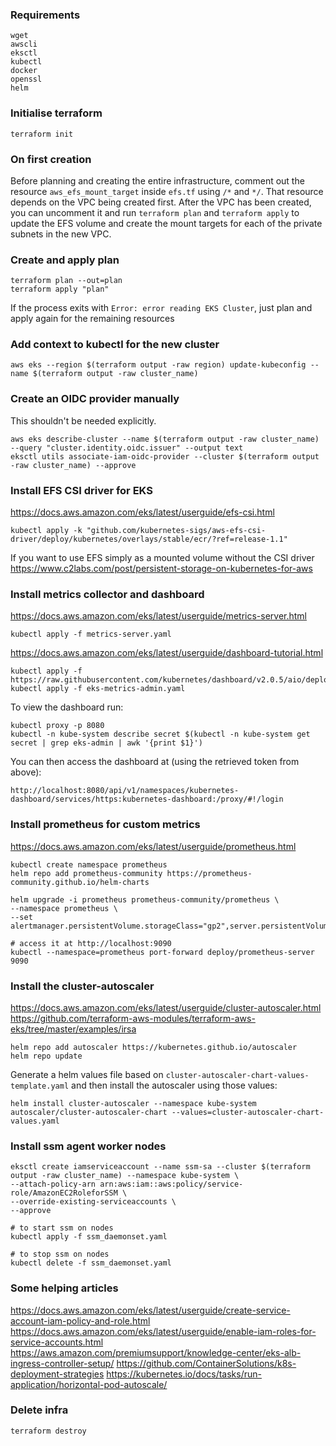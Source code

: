 ### Requirements

    wget
    awscli
    eksctl
    kubectl
    docker
    openssl
    helm

### Initialise terraform

    terraform init

### On first creation

Before planning and creating the entire infrastructure, comment out the resource `aws_efs_mount_target` inside `efs.tf` using `/*` and `*/`. That resource depends on the VPC being created first. After the VPC has been created, you can uncomment it and run `terraform plan` and `terraform apply` to update the EFS volume and create the mount targets for each of the private subnets in the new VPC.

### Create and apply plan

    terraform plan --out=plan
    terraform apply "plan"

If the process exits with `Error: error reading EKS Cluster`, just plan and apply again for the remaining resources

### Add context to kubectl for the new cluster

    aws eks --region $(terraform output -raw region) update-kubeconfig --name $(terraform output -raw cluster_name)

### Create an OIDC provider manually

This shouldn't be needed explicitly.

    aws eks describe-cluster --name $(terraform output -raw cluster_name) --query "cluster.identity.oidc.issuer" --output text
    eksctl utils associate-iam-oidc-provider --cluster $(terraform output -raw cluster_name) --approve

### Install EFS CSI driver for EKS

https://docs.aws.amazon.com/eks/latest/userguide/efs-csi.html

    kubectl apply -k "github.com/kubernetes-sigs/aws-efs-csi-driver/deploy/kubernetes/overlays/stable/ecr/?ref=release-1.1"

If you want to use EFS simply as a mounted volume without the CSI driver https://www.c2labs.com/post/persistent-storage-on-kubernetes-for-aws

### Install metrics collector and dashboard

https://docs.aws.amazon.com/eks/latest/userguide/metrics-server.html

    kubectl apply -f metrics-server.yaml

https://docs.aws.amazon.com/eks/latest/userguide/dashboard-tutorial.html

    kubectl apply -f https://raw.githubusercontent.com/kubernetes/dashboard/v2.0.5/aio/deploy/recommended.yaml
    kubectl apply -f eks-metrics-admin.yaml

To view the dashboard run:

    kubectl proxy -p 8080
    kubectl -n kube-system describe secret $(kubectl -n kube-system get secret | grep eks-admin | awk '{print $1}')

You can then access the dashboard at (using the retrieved token from above):

    http://localhost:8080/api/v1/namespaces/kubernetes-dashboard/services/https:kubernetes-dashboard:/proxy/#!/login

### Install prometheus for custom metrics

https://docs.aws.amazon.com/eks/latest/userguide/prometheus.html

    kubectl create namespace prometheus
    helm repo add prometheus-community https://prometheus-community.github.io/helm-charts

    helm upgrade -i prometheus prometheus-community/prometheus \
    --namespace prometheus \
    --set alertmanager.persistentVolume.storageClass="gp2",server.persistentVolume.storageClass="gp2"

    # access it at http://localhost:9090
    kubectl --namespace=prometheus port-forward deploy/prometheus-server 9090

### Install the cluster-autoscaler

https://docs.aws.amazon.com/eks/latest/userguide/cluster-autoscaler.html
https://github.com/terraform-aws-modules/terraform-aws-eks/tree/master/examples/irsa

    helm repo add autoscaler https://kubernetes.github.io/autoscaler
    helm repo update

Generate a helm values file based on `cluster-autoscaler-chart-values-template.yaml` and then install the autoscaler using those values:

    helm install cluster-autoscaler --namespace kube-system autoscaler/cluster-autoscaler-chart --values=cluster-autoscaler-chart-values.yaml

### Install ssm agent worker nodes

    eksctl create iamserviceaccount --name ssm-sa --cluster $(terraform output -raw cluster_name) --namespace kube-system \
    --attach-policy-arn arn:aws:iam::aws:policy/service-role/AmazonEC2RoleforSSM \
    --override-existing-serviceaccounts \
    --approve

    # to start ssm on nodes
    kubectl apply -f ssm_daemonset.yaml

    # to stop ssm on nodes
    kubectl delete -f ssm_daemonset.yaml

### Some helping articles

https://docs.aws.amazon.com/eks/latest/userguide/create-service-account-iam-policy-and-role.html
https://docs.aws.amazon.com/eks/latest/userguide/enable-iam-roles-for-service-accounts.html
https://aws.amazon.com/premiumsupport/knowledge-center/eks-alb-ingress-controller-setup/
https://github.com/ContainerSolutions/k8s-deployment-strategies
https://kubernetes.io/docs/tasks/run-application/horizontal-pod-autoscale/

### Delete infra

    terraform destroy
